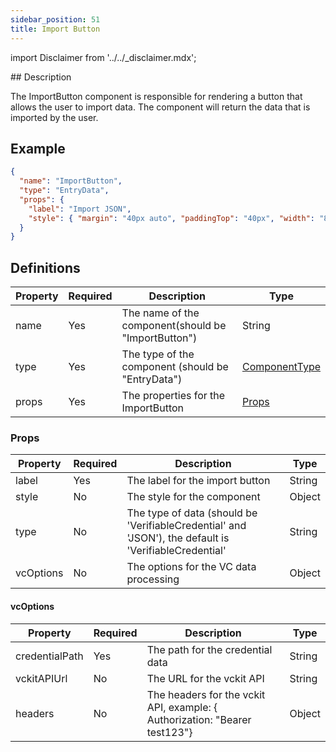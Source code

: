 ```yaml
---
sidebar_position: 51
title: Import Button
---
```


import Disclaimer from '../../\_disclaimer.mdx';

<Disclaimer />
## Description

The ImportButton component is responsible for rendering a button that allows the user to import data. The component will return the data that is imported by the user.

## Example

```json
{
  "name": "ImportButton",
  "type": "EntryData",
  "props": {
    "label": "Import JSON",
    "style": { "margin": "40px auto", "paddingTop": "40px", "width": "80%" }
  }
}
```

## Definitions

| Property | Required | Description                                         | Type                                                    |
| -------- | -------- | --------------------------------------------------- | ------------------------------------------------------- |
| name     | Yes      | The name of the component(should be "ImportButton") | String                                                  |
| type     | Yes      | The type of the component (should be "EntryData")   | [ComponentType](/docs/mock-apps/common/component-type)  |
| props    | Yes      | The properties for the ImportButton                 | [Props](/docs/mock-apps/components/import-button#props) |

### Props

| Property  | Required | Description                                                                                           | Type   |
| --------- | -------- | ----------------------------------------------------------------------------------------------------- | ------ |
| label     | Yes      | The label for the import button                                                                       | String |
| style     | No       | The style for the component                                                                           | Object |
| type      | No       | The type of data (should be 'VerifiableCredential' and 'JSON'), the default is 'VerifiableCredential' | String |
| vcOptions | No       | The options for the VC data processing                                                                | Object |

#### vcOptions

| Property       | Required | Description                                                                | Type   |
| -------------- | -------- | -------------------------------------------------------------------------- | ------ |
| credentialPath | Yes      | The path for the credential data                                           | String |
| vckitAPIUrl    | No       | The URL for the vckit API                                                  | String |
| headers        | No       | The headers for the vckit API, example: { Authorization: "Bearer test123"} | Object |
